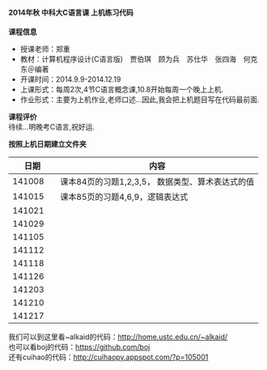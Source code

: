 #### 2014年秋 中科大C语言课 上机练习代码  

**课程信息**
- 授课老师：郑重  
- 教材：计算机程序设计(C语言版)　贾伯琪　顾为兵　苏仕华　张四海　何克东＠编著  
- 开课时间：2014.9.9-2014.12.19  
- 上课形式：每周2次,4节C语言概念课,10.8开始每周一个晚上上机.  
- 作业形式：主要为上机作业,老师口述...因此,我会把上机题目写在代码最前面.

**课程评价**  
待续...明晚考C语言,祝好运.  

**按照上机日期建立文件夹**  

日期    | 内容
--------|---------------------------------------------------------------------
141008　| 课本84页的习题1,2,3,5，  数据类型、算术表达式的值
141015  | 课本85页的习题4,6,9，逻辑表达式 
141021  |
141029  | 
141105  |
141112  | 
141118  |  
141126  |   
141203  |
141210  |
141217  |



我们可以到这里看~alkaid的代码：http://home.ustc.edu.cn/~alkaid/  
也可以看boj的代码：https://github.com/boj  
还有cuihao的代码：http://cuihaopy.appspot.com/?p=105001  

